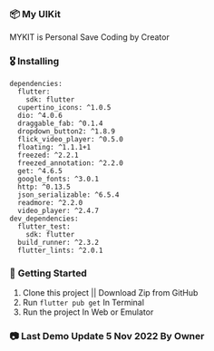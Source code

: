 ### 📦 **My UIKit**

MYKIT is Personal Save Coding by Creator

### 🎖  **Installing**
```
dependencies:
  flutter:
    sdk: flutter
  cupertino_icons: ^1.0.5
  dio: ^4.0.6
  draggable_fab: ^0.1.4
  dropdown_button2: ^1.8.9
  flick_video_player: ^0.5.0
  floating: ^1.1.1+1
  freezed: ^2.2.1
  freezed_annotation: ^2.2.0
  get: ^4.6.5
  google_fonts: ^3.0.1
  http: ^0.13.5
  json_serializable: ^6.5.4
  readmore: ^2.2.0
  video_player: ^2.4.7
dev_dependencies:
  flutter_test:
    sdk: flutter
  build_runner: ^2.3.2
  flutter_lints: ^2.0.1
```
### 🚀 **Getting Started**
1. Clone this project || Download Zip from GitHub
2. Run `flutter pub get` In Terminal
3. Run the project In Web or Emulator

### 📷 **Last Demo Update 5 Nov 2022 By Owner** 

